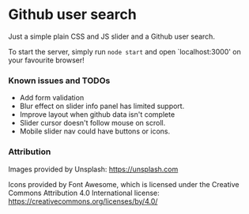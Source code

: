 # Github user search 
Just a simple plain CSS and JS slider and a Github user search.

To start the server, simply run `node start` and open `localhost:3000' on your favourite browser!

### Known issues and TODOs
- Add form validation
- Blur effect on slider info panel has limited support.
- Improve layout when github data isn't complete
- Slider cursor doesn't follow mouse on scroll.
- Mobile slider nav could have buttons or icons.

### Attribution
Images provided by Unsplash: https://unsplash.com

Icons provided by Font Awesome, which is licensed under the Creative Commons Attribution 4.0 International license: https://creativecommons.org/licenses/by/4.0/